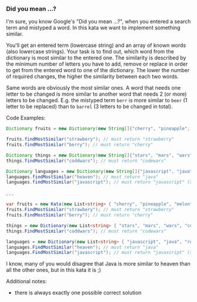 ### Did you mean ...?

I'm sure, you know Google's "Did you mean ...?", when you entered a search term and mistyped a word. In this kata we want to implement something similar.

You'll get an entered term (lowercase string) and an array of known words (also lowercase strings). Your task is to find out, which word from the dictionary is most similar to the entered one. The similarity is described by the minimum number of letters you have to add, remove or replace in order to get from the entered word to one of the dictionary. The lower the number of required changes, the higher the similarity between each two words.

Same words are obviously the most similar ones. A word that needs one letter to be changed is more similar to another word that needs 2 (or more) letters to be changed. E.g. the mistyped term `berr` is more similar to `beer` (1 letter to be replaced) than to `barrel` (3 letters to be changed in total).


Code Examples:
```java
Dictionary fruits = new Dictionary(new String[]{"cherry", "pineapple", "melon", "strawberry", "raspberry"});

fruits.findMostSimilar("strawbery"); // must return "strawberry"
fruits.findMostSimilar("berry"); // must return "cherry"

Dictionary things = new Dictionary(new String[]{"stars", "mars", "wars", "codec", "codewars"});
things.findMostSimilar("coddwars"); // must return "codewars"

Dictionary languages = new Dictionary(new String[]{"javascript", "java", "ruby", "php", "python", "coffeescript"});
languages.findMostSimilar("heaven"); // must return "java"
languages.findMostSimilar("javascript"); // must return "javascript" (same words are obviously the most similar ones)
``` 
.
.
.
``` csharp
var fruits = new Kata(new List<string> { "cherry", "pineapple", "melon", "strawberry", "raspberry" });
fruits.FindMostSimilar("strawbery"); // must return "strawberry"
fruits.FindMostSimilar("berry"); // must return "cherry"

things = new Dictionary(new List<string> { "stars", "mars", "wars", "codec", "codewars" });
things.FindMostSimilar("coddwars"); // must return "codewars"

languages = new Dictionary(new List<string> { "javascript", "java", "ruby", "php", "python", "coffeescript" });
languages.FindMostSimilar("heaven"); // must return "java"
languages.FindMostSimilar("javascript"); // must return "javascript" (same words are obviously the most similar ones)
```

I know, many of you would disagree that Java is more similar to heaven than all the other ones, but in this kata it is ;)

Additional notes:

* there is always exactly one possible correct solution



